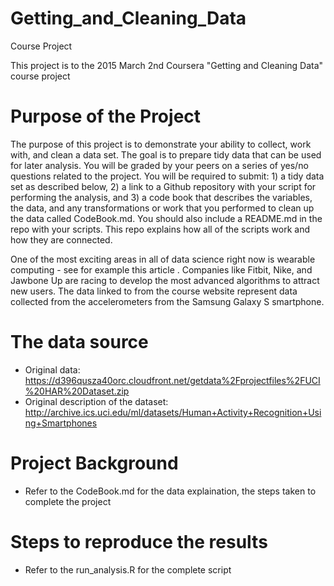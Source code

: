 # Getting_and_Cleaning_Data
Course Project

This project is to the 2015 March 2nd Coursera "Getting and Cleaning Data" course project 

# Purpose of the Project

The purpose of this project is to demonstrate your ability to collect, work with, and clean a data set. The goal is to prepare tidy data that can be used for later analysis. You will be graded by your peers on a series of yes/no questions related to the project. You will be required to submit: 1) a tidy data set as described below, 2) a link to a Github repository with your script for performing the analysis, and 3) a code book that describes the variables, the data, and any transformations or work that you performed to clean up the data called CodeBook.md. You should also include a README.md in the repo with your scripts. This repo explains how all of the scripts work and how they are connected.

One of the most exciting areas in all of data science right now is wearable computing - see for example this article . Companies like Fitbit, Nike, and Jawbone Up are racing to develop the most advanced algorithms to attract new users. The data linked to from the course website represent data collected from the accelerometers from the Samsung Galaxy S smartphone.

# The data source

* Original data:
https://d396qusza40orc.cloudfront.net/getdata%2Fprojectfiles%2FUCI%20HAR%20Dataset.zip
* Original description of the dataset:
http://archive.ics.uci.edu/ml/datasets/Human+Activity+Recognition+Using+Smartphones

# Project Background

* Refer to the CodeBook.md for the data explaination, the steps taken to complete the project

# Steps to reproduce the results

* Refer to the run_analysis.R for the complete script
